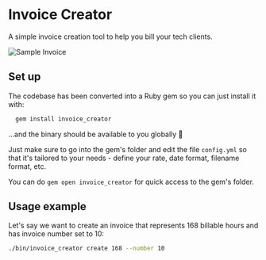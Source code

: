 # Invoice Creator

A simple invoice creation tool to help you bill your tech clients.

![Sample Invoice](https://user-images.githubusercontent.com/680151/47966699-92c76200-e03c-11e8-8b22-f4fa3e63ef75.png)

## Set up

The codebase has been converted into a Ruby gem so you can just install it with:

```bash
  gem install invoice_creator
```

...and the binary should be available to you globally 🎉

Just make sure to go into the gem's folder and edit the file `config.yml` so that it's tailored to
your needs - define your rate, date format, filename format, etc.

You can do `gem open invoice_creator` for quick access to the gem's folder.

## Usage example

Let's say we want to create an invoice that represents 168 billable hours and has
invoice number set to 10:

```bash
./bin/invoice_creator create 168 --number 10
```
